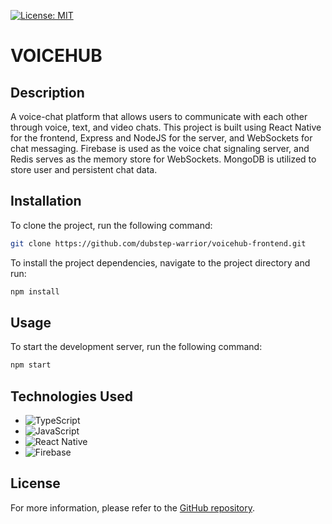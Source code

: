 [![License: MIT](https://img.shields.io/badge/License-MIT-yellow.svg)](https://opensource.org/licenses/MIT)

# VOICEHUB

## Description

A voice-chat platform that allows users to communicate with each other through voice, text, and video chats. This project is built using React Native for the frontend, Express and NodeJS for the server, and WebSockets for chat messaging. Firebase is used as the voice chat signaling server, and Redis serves as the memory store for WebSockets. MongoDB is utilized to store user and persistent chat data.

## Installation

To clone the project, run the following command:

```bash
git clone https://github.com/dubstep-warrior/voicehub-frontend.git
```

To install the project dependencies, navigate to the project directory and run:

```bash
npm install
```

## Usage

To start the development server, run the following command:

```bash
npm start
```

## Technologies Used

- ![TypeScript](https://img.shields.io/badge/-TypeScript-007ACC?logo=typescript&logoColor=white)
- ![JavaScript](https://img.shields.io/badge/-JavaScript-F7DF1E?logo=javascript&logoColor=black)
- ![React Native](https://img.shields.io/badge/-React%20Native-61DAFB?logo=react&logoColor=black) 
- ![Firebase](https://img.shields.io/badge/-Firebase-FFCA28?logo=firebase&logoColor=black) 

## License

<!-- This project is licensed under the MIT License. See the [LICENSE](LICENSE) file for details. -->

For more information, please refer to the [GitHub repository](https://github.com/dubstep-warrior/voicehub-frontend.git).